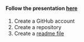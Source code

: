 #### Follow the presentation [here](https://docs.google.com/presentation/d/1_bmRZcLwQrUkVTAMvq7W_x4ML_aphSwVEnkLrDy-Fd4/edit?usp=sharing)

1. Create a GitHub account
2. Create a repository
3. Create a [readme file](./how-to-README.md)
